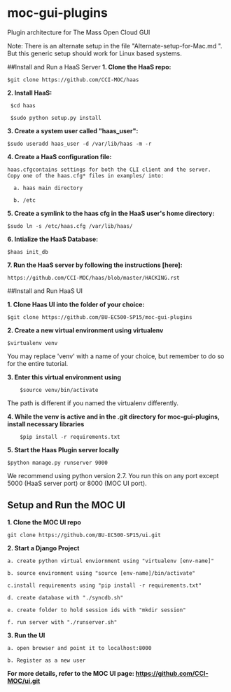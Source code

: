 # moc-gui-plugins
Plugin architecture for The Mass Open Cloud GUI

Note: There is an alternate setup in the file "Alternate-setup-for-Mac.md
". But this generic setup should work for Linux based systems.


##Install and Run a HaaS Server
<b>1. Clone the HaaS repo:</b>

    $git clone https://github.com/CCI-MOC/haas

<b>2. Install HaaS:</b>

     $cd haas
    
     $sudo python setup.py install

<b>3. Create a system user called "haas_user": </b>

    $sudo useradd haas_user -d /var/lib/haas -m -r

<b>4. Create a HaaS configuration file:</b>

    haas.cfgcontains settings for both the CLI client and the server. 
    Copy one of the haas.cfg* files in examples/ into:
    
      a. haas main directory
      
      b. /etc

<b>5. Create a symlink to the haas cfg in the HaaS user's home directory:</b>

    $sudo ln -s /etc/haas.cfg /var/lib/haas/

<b>6. Intialize the HaaS Database:</b>
    
    $haas init_db 

<b>7. Run the HaaS server by following the instructions [here]:</b>

    https://github.com/CCI-MOC/haas/blob/master/HACKING.rst

##Install and Run HaaS UI

<b>1. Clone Haas UI into the folder of your choice: </b>

    $git clone https://github.com/BU-EC500-SP15/moc-gui-plugins

<b>2. Create a new virtual environment using virtualenv</b>

    $virtualenv venv

You may replace 'venv' with a name of your choice, but remember to do so for the entire tutorial.

<b>3. Enter this virtual environment using</b>

        $source venv/bin/activate

The path is different if you named the virtualenv differently.

<b>4. While the venv is active and in the .git directory for moc-gui-plugins, install necessary libraries</b>

        $pip install -r requirements.txt

<b>5. Start the Haas Plugin server locally</b>

    $python manage.py runserver 9000
    
We recommend using python version 2.7. You run this on any port except 5000 (HaaS server port) or 8000 (MOC UI port). 

## Setup and Run the MOC UI

<b>1. Clone the MOC UI repo </b>
    
    git clone https://github.com/BU-EC500-SP15/ui.git

<b>2. Start a Django Project </b>

    a. create python virtual enviornment using "virtualenv [env-name]"
    
    b. source environment using "source [env-name]/bin/activate"
    
    c.install requirements using "pip install -r requirements.txt"
    
    d. create database with "./syncdb.sh"

    e. create folder to hold session ids with "mkdir session"

    f. run server with "./runserver.sh"
    
<b> 3. Run the UI </b>

    a. open browser and point it to localhost:8000

    b. Register as a new user
    
<b> For more details, refer to the MOC UI page: https://github.com/CCI-MOC/ui.git </b>
